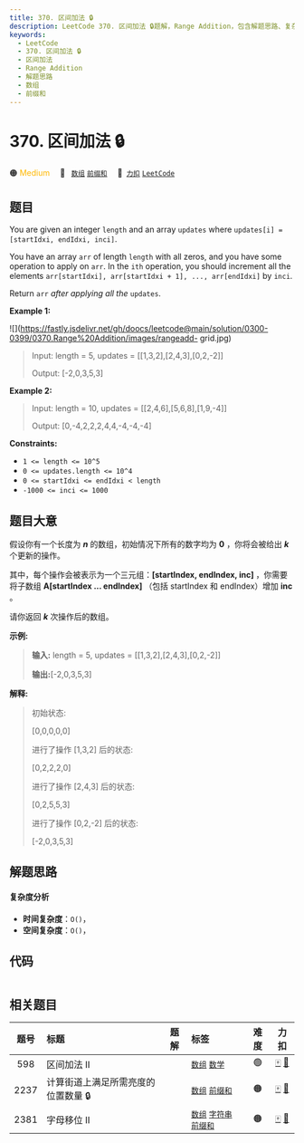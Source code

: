 ```yaml
---
title: 370. 区间加法 🔒
description: LeetCode 370. 区间加法 🔒题解，Range Addition，包含解题思路、复杂度分析以及完整的 JavaScript 代码实现。
keywords:
  - LeetCode
  - 370. 区间加法 🔒
  - 区间加法
  - Range Addition
  - 解题思路
  - 数组
  - 前缀和
---
```


# 370. 区间加法 🔒

🟠 <font color=#ffb800>Medium</font>&emsp; 🔖&ensp; [`数组`](/tag/array.md) [`前缀和`](/tag/prefix-sum.md)&emsp; 🔗&ensp;[`力扣`](https://leetcode.cn/problems/range-addition) [`LeetCode`](https://leetcode.com/problems/range-addition)

## 题目

You are given an integer `length` and an array `updates` where `updates[i] =
[startIdxi, endIdxi, inci]`.

You have an array `arr` of length `length` with all zeros, and you have some
operation to apply on `arr`. In the `ith` operation, you should increment all
the elements `arr[startIdxi], arr[startIdxi + 1], ..., arr[endIdxi]` by
`inci`.

Return `arr` _after applying all the_ `updates`.



**Example 1:**

![](https://fastly.jsdelivr.net/gh/doocs/leetcode@main/solution/0300-0399/0370.Range%20Addition/images/rangeadd-
grid.jpg)

> Input: length = 5, updates = [[1,3,2],[2,4,3],[0,2,-2]]
> 
> Output: [-2,0,3,5,3]

**Example 2:**

> Input: length = 10, updates = [[2,4,6],[5,6,8],[1,9,-4]]
> 
> Output: [0,-4,2,2,2,4,4,-4,-4,-4]

**Constraints:**

  * `1 <= length <= 10^5`
  * `0 <= updates.length <= 10^4`
  * `0 <= startIdxi <= endIdxi < length`
  * `-1000 <= inci <= 1000`


## 题目大意

假设你有一个长度为 _**n**_  的数组，初始情况下所有的数字均为 **0** ，你将会被给出 _**k**_ ​​​​​​ _​_ 个更新的操作。

其中，每个操作会被表示为一个三元组：**[startIndex, endIndex, inc]** ，你需要将子数组 **A[startIndex ...
endIndex]** （包括 startIndex 和 endIndex）增加 **inc** 。

请你返回 **_k_**  次操作后的数组。

**示例:**

> 
> 
> 
> 
> 
> **输入:** length = 5, updates = [[1,3,2],[2,4,3],[0,2,-2]]
> 
> **输出:**[-2,0,3,5,3]
> 
> 

**解释:**

> 
> 
> 
> 
> 
> 初始状态:
> 
> [0,0,0,0,0]
> 
> 
> 
> 进行了操作 [1,3,2] 后的状态:
> 
> [0,2,2,2,0]
> 
> 
> 
> 进行了操作 [2,4,3] 后的状态:
> 
> [0,2,5,5,3]
> 
> 
> 
> 进行了操作 [0,2,-2] 后的状态:
> 
> [-2,0,3,5,3]
> 
> 


## 解题思路

#### 复杂度分析

- **时间复杂度**：`O()`，
- **空间复杂度**：`O()`，

## 代码

```javascript

```

## 相关题目

<!-- prettier-ignore -->
| 题号 | 标题 | 题解 | 标签 | 难度 | 力扣 |
| :------: | :------ | :------: | :------ | :------: | :------: |
| 598 | 区间加法 II |  |  [`数组`](/tag/array.md) [`数学`](/tag/math.md) | 🟢 | [🀄️](https://leetcode.cn/problems/range-addition-ii) [🔗](https://leetcode.com/problems/range-addition-ii) |
| 2237 | 计算街道上满足所需亮度的位置数量 🔒 |  |  [`数组`](/tag/array.md) [`前缀和`](/tag/prefix-sum.md) | 🟠 | [🀄️](https://leetcode.cn/problems/count-positions-on-street-with-required-brightness) [🔗](https://leetcode.com/problems/count-positions-on-street-with-required-brightness) |
| 2381 | 字母移位 II |  |  [`数组`](/tag/array.md) [`字符串`](/tag/string.md) [`前缀和`](/tag/prefix-sum.md) | 🟠 | [🀄️](https://leetcode.cn/problems/shifting-letters-ii) [🔗](https://leetcode.com/problems/shifting-letters-ii) |